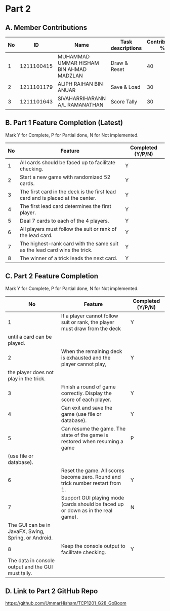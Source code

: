 # Part 2

## A. Member Contributions

No | ID         | Name                                        | Task descriptions | Contribution %
-- | ---------- | ------------------------------------------- | ----------------- | --------------
1  | 1211100415 |MUHAMMAD UMMAR HISHAM BIN AHMAD MADZLAN      |    Draw & Reset   |       40
2  | 1211101179 |ALIPH RAIHAN BIN ANUAR                       |    Save & Load    |       30
3  | 1211101643 |SIVAHARRIHARANN A/L RAMANATHAN               |    Score Tally    |       30


## B. Part 1 Feature Completion (Latest)

Mark Y for Complete, P for Partial done, N for Not implemented.

No | Feature                                                                         | Completed (Y/P/N)
-- | ------------------------------------------------------------------------------- | -----------------
1  | All cards should be faced up to facilitate checking.                            |          Y
2  | Start a new game with randomized 52 cards.                                      |          Y
3  | The first card in the deck is the first lead card and is placed at the center.  |          Y
4  | The first lead card determines the first player.                                |          Y
5  | Deal 7 cards to each of the 4 players.                                          |          Y
6  | All players must follow the suit or rank of the lead card.                      |          Y
7  | The highest-rank card with the same suit as the lead card wins the trick.       |          Y
8  | The winner of a trick leads the next card.                                      |          Y


## C. Part 2 Feature Completion

Mark Y for Complete, P for Partial done, N for Not implemented.

No | Feature                                                                          | Completed (Y/P/N)
-- | -------------------------------------------------------------------------------- | -----------------
1  | If a player cannot follow suit or rank, the player must draw from the deck       |         Y
   | until a card can be played.                                                      |         
2  | When the remaining deck is exhausted and the player cannot play,                 |         Y
   | the player does not play in the trick.                                           |
3  | Finish a round of game correctly. Display the score of each player.              |         Y
4  | Can exit and save the game (use file or database).                               |         Y
5  | Can resume the game. The state of the game is restored when resuming a game      |         P
   | (use file or database).                                                          |
6  | Reset the game. All scores become zero. Round and trick number restart from 1.   |         Y
7  | Support GUI playing mode (cards should be faced up or down as in the real game). |         N
   | The GUI can be in JavaFX, Swing, Spring, or Android.                             |
8  | Keep the console output to facilitate checking.                                  |         Y
   | The data in console output and the GUI must tally.                               |


## D. Link to Part 2 GitHub Repo

https://github.com/UmmarHisham/TCP1201_G28_GoBoom

